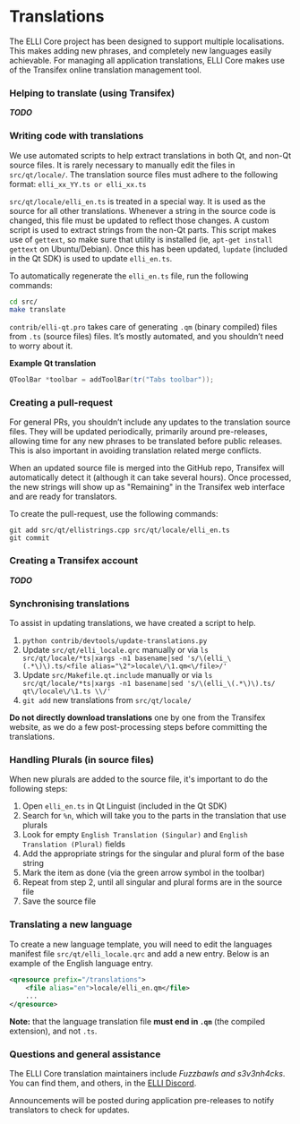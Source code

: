 Translations
============

The ELLI Core project has been designed to support multiple localisations. This makes adding new phrases, and completely new languages easily achievable. For managing all application translations, ELLI Core makes use of the Transifex online translation management tool.

### Helping to translate (using Transifex)
***TODO***

### Writing code with translations
We use automated scripts to help extract translations in both Qt, and non-Qt source files. It is rarely necessary to manually edit the files in `src/qt/locale/`. The translation source files must adhere to the following format:
`elli_xx_YY.ts or elli_xx.ts`

`src/qt/locale/elli_en.ts` is treated in a special way. It is used as the source for all other translations. Whenever a string in the source code is changed, this file must be updated to reflect those changes. A custom script is used to extract strings from the non-Qt parts. This script makes use of `gettext`, so make sure that utility is installed (ie, `apt-get install gettext` on Ubuntu/Debian). Once this has been updated, `lupdate` (included in the Qt SDK) is used to update `elli_en.ts`.

To automatically regenerate the `elli_en.ts` file, run the following commands:
```sh
cd src/
make translate
```

`contrib/elli-qt.pro` takes care of generating `.qm` (binary compiled) files from `.ts` (source files) files. It’s mostly automated, and you shouldn’t need to worry about it.

**Example Qt translation**
```cpp
QToolBar *toolbar = addToolBar(tr("Tabs toolbar"));
```

### Creating a pull-request
For general PRs, you shouldn’t include any updates to the translation source files. They will be updated periodically, primarily around pre-releases, allowing time for any new phrases to be translated before public releases. This is also important in avoiding translation related merge conflicts.

When an updated source file is merged into the GitHub repo, Transifex will automatically detect it (although it can take several hours). Once processed, the new strings will show up as "Remaining" in the Transifex web interface and are ready for translators.

To create the pull-request, use the following commands:
```
git add src/qt/ellistrings.cpp src/qt/locale/elli_en.ts
git commit
```

### Creating a Transifex account
***TODO***

### Synchronising translations
To assist in updating translations, we have created a script to help.

1. `python contrib/devtools/update-translations.py`
2. Update `src/qt/elli_locale.qrc` manually or via
   `ls src/qt/locale/*ts|xargs -n1 basename|sed 's/\(elli_\(.*\)\).ts/<file alias="\2">locale\/\1.qm<\/file>/'`
3. Update `src/Makefile.qt.include` manually or via
   `ls src/qt/locale/*ts|xargs -n1 basename|sed 's/\(elli_\(.*\)\).ts/  qt\/locale\/\1.ts \\/'`
4. `git add` new translations from `src/qt/locale/`

**Do not directly download translations** one by one from the Transifex website, as we do a few post-processing steps before committing the translations.

### Handling Plurals (in source files)
When new plurals are added to the source file, it's important to do the following steps:

1. Open `elli_en.ts` in Qt Linguist (included in the Qt SDK)
2. Search for `%n`, which will take you to the parts in the translation that use plurals
3. Look for empty `English Translation (Singular)` and `English Translation (Plural)` fields
4. Add the appropriate strings for the singular and plural form of the base string
5. Mark the item as done (via the green arrow symbol in the toolbar)
6. Repeat from step 2, until all singular and plural forms are in the source file
7. Save the source file

### Translating a new language
To create a new language template, you will need to edit the languages manifest file `src/qt/elli_locale.qrc` and add a new entry. Below is an example of the English language entry.

```xml
<qresource prefix="/translations">
    <file alias="en">locale/elli_en.qm</file>
    ...
</qresource>
```

**Note:** that the language translation file **must end in `.qm`** (the compiled extension), and not `.ts`.

### Questions and general assistance
The ELLI Core translation maintainers include *Fuzzbawls and s3v3nh4cks*. You can find them, and others, in the [ELLI Discord](https://discord.elliotproject.org).

Announcements will be posted during application pre-releases to notify translators to check for updates.
